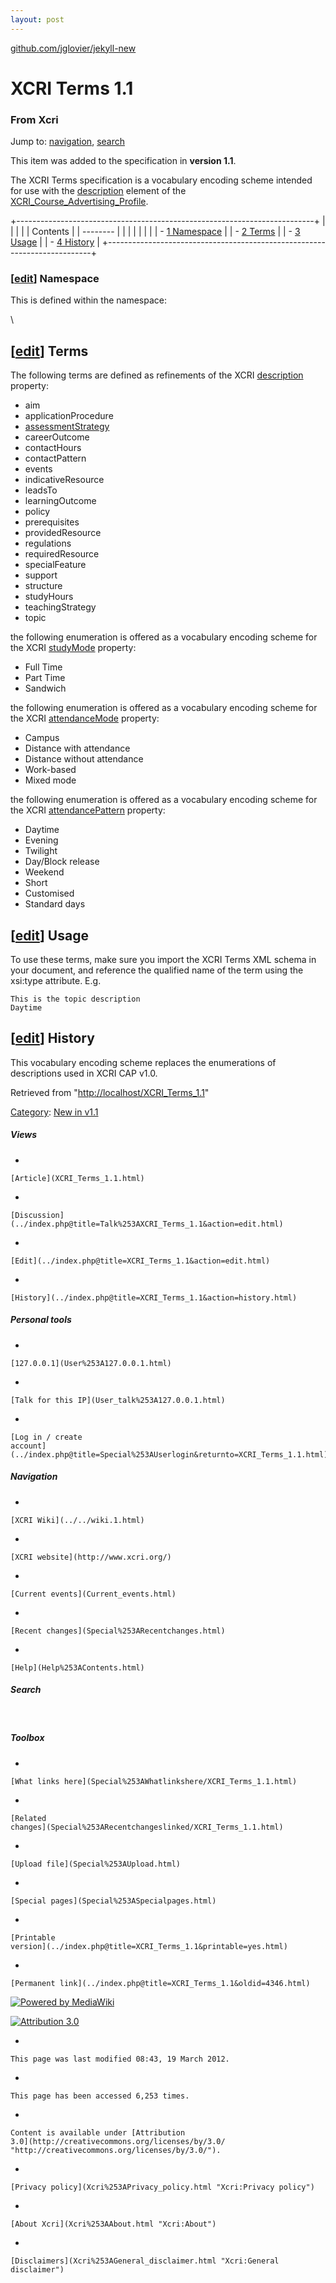 ```yaml
---
layout: post
---
```


<script>
  (function(i,s,o,g,r,a,m){i['GoogleAnalyticsObject']=r;i[r]=i[r]||function(){
  (i[r].q=i[r].q||[]).push(arguments)},i[r].l=1*new Date();a=s.createElement(o),
  m=s.getElementsByTagName(o)[0];a.async=1;a.src=g;m.parentNode.insertBefore(a,m)
  })(window,document,'script','https://www.google-analytics.com/analytics.js','ga');

  ga('create', 'UA-73710929-3', 'auto');
  ga('send', 'pageview');

</script>

[github.com/jglovier/jekyll-new](https://github.com/jglovier/jekyll-new)


XCRI Terms 1.1 
==============













### From Xcri 







Jump to: [navigation](XCRI_Terms_1.1.html#column-one),
[search](XCRI_Terms_1.1.html#searchInput)





This item was added to the specification in **version 1.1**.



The XCRI Terms specification is a vocabulary encoding scheme intended
for use with the [description](Description.html "Description") element
of the
[XCRI\_Course\_Advertising\_Profile](XCRI_Course_Advertising_Profile.html "XCRI Course Advertising Profile").

+--------------------------------------------------------------------------+
|                                                       |
|                                                                          |
| Contents                                                                 |
| --------                                                                 |
|                                                                          |
|                                                                    |
|                                                                          |
| -   [1 Namespace](XCRI_Terms_1.1.html#Namespace)     |
| -   [2 Terms](XCRI_Terms_1.1.html#Terms)             |
| -   [3 Usage](XCRI_Terms_1.1.html#Usage)             |
| -   [4 History](XCRI_Terms_1.1.html#History)         |
+--------------------------------------------------------------------------+


### \[[edit](../index.php@title=Template%253AXCRI_Vocabularies_Namespace&action=edit&section=1.html "Template:XCRI Vocabularies Namespace")\] Namespace

This is defined within the namespace:


\


\[[edit](../index.php@title=XCRI_Terms_1.1&action=edit&section=1.html "Edit section: Terms")\] Terms
----------------------------------------------------------------------------------------------------------------------------------------------------------------------

The following terms are defined as refinements of the XCRI
[description](Description.html "Description") property:

-   aim
-   applicationProcedure
-   [assessmentStrategy](AssessmentStrategy.html "AssessmentStrategy")
-   careerOutcome
-   contactHours
-   contactPattern
-   events
-   indicativeResource
-   leadsTo
-   learningOutcome
-   policy
-   prerequisites
-   providedResource
-   regulations
-   requiredResource
-   specialFeature
-   support
-   structure
-   studyHours
-   teachingStrategy
-   topic

the following enumeration is offered as a vocabulary encoding scheme for
the XCRI [studyMode](StudyMode.html "StudyMode") property:

-   Full Time
-   Part Time
-   Sandwich

the following enumeration is offered as a vocabulary encoding scheme for
the XCRI [attendanceMode](AttendanceMode.html "AttendanceMode")
property:

-   Campus
-   Distance with attendance
-   Distance without attendance
-   Work-based
-   Mixed mode

the following enumeration is offered as a vocabulary encoding scheme for
the XCRI [attendancePattern](AttendancePattern.html "AttendancePattern")
property:

-   Daytime
-   Evening
-   Twilight
-   Day/Block release
-   Weekend
-   Short
-   Customised
-   Standard days


\[[edit](../index.php@title=XCRI_Terms_1.1&action=edit&section=2.html "Edit section: Usage")\] Usage
----------------------------------------------------------------------------------------------------------------------------------------------------------------------

To use these terms, make sure you import the XCRI Terms XML schema in
your document, and reference the qualified name of the term using the
xsi:type attribute. E.g.

    This is the topic description
    Daytime


\[[edit](../index.php@title=XCRI_Terms_1.1&action=edit&section=3.html "Edit section: History")\] History
--------------------------------------------------------------------------------------------------------------------------------------------------------------------------

This vocabulary encoding scheme replaces the enumerations of
descriptions used in XCRI CAP v1.0.



Retrieved from
"[http://localhost/XCRI\_Terms\_1.1](XCRI_Terms_1.1.html)"





[Category](Special%253ACategories.html "Special:Categories"): [New in
v1.1](Category%253ANew_in_v1.1.html "Category:New in v1.1")

















##### Views



-   

    

    [Article](XCRI_Terms_1.1.html)
-   

    

    [Discussion](../index.php@title=Talk%253AXCRI_Terms_1.1&action=edit.html)
-   

    

    [Edit](../index.php@title=XCRI_Terms_1.1&action=edit.html)
-   

    

    [History](../index.php@title=XCRI_Terms_1.1&action=history.html)







##### Personal tools



-   

    

    [127.0.0.1](User%253A127.0.0.1.html)
-   

    

    [Talk for this IP](User_talk%253A127.0.0.1.html)
-   

    

    [Log in / create
    account](../index.php@title=Special%253AUserlogin&returnto=XCRI_Terms_1.1.html)











[](../../wiki.1.html "XCRI Wiki")





##### Navigation



-   

    

    [XCRI Wiki](../../wiki.1.html)
-   

    

    [XCRI website](http://www.xcri.org/)
-   

    

    [Current events](Current_events.html)
-   

    

    [Recent changes](Special%253ARecentchanges.html)
-   

    

    [Help](Help%253AContents.html)







##### Search





 









##### Toolbox



-   

    

    [What links here](Special%253AWhatlinkshere/XCRI_Terms_1.1.html)
-   

    

    [Related
    changes](Special%253ARecentchangeslinked/XCRI_Terms_1.1.html)
-   

    

    [Upload file](Special%253AUpload.html)
-   

    

    [Special pages](Special%253ASpecialpages.html)
-   

    

    [Printable
    version](../index.php@title=XCRI_Terms_1.1&printable=yes.html)
-   

    

    [Permanent link](../index.php@title=XCRI_Terms_1.1&oldid=4346.html)















[![Powered by
MediaWiki](../skins/common/images/poweredby_mediawiki_88x31.png)](http://www.mediawiki.org/)





[![Attribution 3.0
](http://i.creativecommons.org/l/by/3.0/88x31.png)](http://creativecommons.org/licenses/by/3.0/)



-   

    

    This page was last modified 08:43, 19 March 2012.
-   

    

    This page has been accessed 6,253 times.
-   

    

    Content is available under [Attribution
    3.0](http://creativecommons.org/licenses/by/3.0/ "http://creativecommons.org/licenses/by/3.0/").
-   

    

    [Privacy policy](Xcri%253APrivacy_policy.html "Xcri:Privacy policy")
-   

    

    [About Xcri](Xcri%253AAbout.html "Xcri:About")
-   

    

    [Disclaimers](Xcri%253AGeneral_disclaimer.html "Xcri:General disclaimer")




